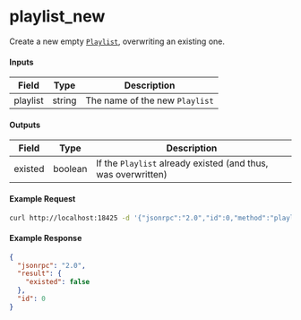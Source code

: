 # playlist_new
Create a new empty [`Playlist`](playlist.md), overwriting an existing one.

#### Inputs
| Field    | Type   | Description |
|----------|--------|-------------|
| playlist | string | The name of the new `Playlist`

#### Outputs
| Field   | Type    | Description |
|---------|---------|-------------|
| existed | boolean | If the `Playlist` already existed (and thus, was overwritten)

#### Example Request
```bash
curl http://localhost:18425 -d '{"jsonrpc":"2.0","id":0,"method":"playlist_new","params":{"playlist":"my_new_playlist"}}'
```

#### Example Response
```json
{
  "jsonrpc": "2.0",
  "result": {
    "existed": false
  },
  "id": 0
}
```
